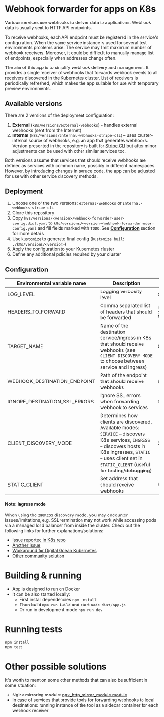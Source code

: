 # Webhook forwarder for apps on K8s

Various services use webhooks to deliver data to applications. Webhook data is usually sent to HTTP API endpoints.

To receive webhooks, each API endpoint must be registered in the service's configuration. When the same service instance
is used for several test environments problems arise. The service may limit maximum number of webhook receivers.
Moreover, it could be difficult to manually manage list of endpoints, especially when addresses change often.

The aim of this app is to simplify webhook delivery and management. It provides a single receiver of webhooks that
forwards webhook events to all receivers discovered in the Kubernetes cluster. List of receivers is periodically
refreshed, which makes the app suitable for use with temporary preview environments.

## Available versions

There are 2 versions of the deployment configuration:

1. **External** (`k8s/versions/external-webhooks`) – handles external webhooks (sent from the Internet)
2. **Internal** (`k8s/versions/internal-webhooks-stripe-cli`) – uses cluster-internal source of webhooks, e.g. an app
   that generates webhooks. Version presented in the repository is built
   for [Stripe CLI](https://stripe.com/docs/webhooks/test) but after minor adjustments can be used with other similar
   services too.

Both versions assume that services that should receive webhooks are defined as services with common name, possibly in
different namespaces.  
However, by introducing changes in soruce code, the app can be adjusted for use with other service
discovery methods.

## Deployment

1. Choose one of the two versions: `external-webhooks` or `internal-webhooks-stripe-cli`
2. Clone this repository
3. Copy `k8s/versions/<version>/webhook-forwarder-user-config.dist.yaml`
   to `k8s/versions/<version>/webhook-forwarder-user-config.yaml` and fill fields marked
   with `TODO`. See **[Configuration](README.md#configuration)** section for more details
4. Use `kustomize` to generate final config (`kustomize build ./k8s/versions/<version>`)
5. Apply the configuration to your Kubernetes cluster
6. Define any additional policies required by your cluster

## Configuration

| Environmental variable name   | Description                                                                                                                                                                                                            | Example                      |
|-------------------------------|------------------------------------------------------------------------------------------------------------------------------------------------------------------------------------------------------------------------|------------------------------|
| LOG_LEVEL                     | Logging verbosity level                                                                                                                                                                                                | `debug`                      |
| HEADERS_TO_FORWARD            | Comma separated list of headers that should be forwarded                                                                                                                                                               | `app-signature,content-type` |
| TARGET_NAME                   | Name of the destination service/ingress in K8s that should receive webhooks (see `CLIENT_DISCOVERY_MODE` to choose between service and ingress)                                                                        | `backend-svc`                |
| WEBHOOK_DESTINATION_ENDPOINT  | Path of the endpoint that should receive webhooks                                                                                                                                                                      | `api/webhook`                |
| IGNORE_DESTINATION_SSL_ERRORS | Ignore SSL errors when forwarding webhook to services                                                                                                                                                                  | `false`                      |
| CLIENT_DISCOVERY_MODE         | Determines how clients are discovered. Available modes: `SERVICE` – discovers K8s services, `INGRESS` – discovers hosts in K8s ingresses, `STATIC` – uses client set in `STATIC_CLIENT` (useful for testing/debugging) | `SERVICE`                    |
| STATIC_CLIENT                 | Set address that should receive webhooks                                                                                                                                                                               | `http://localhost:4000`      |

#### Note: ingress mode

When using the `INGRESS` discovery mode, you may encounter issues/limitations, e.g. SSL termination may not work while
accessing pods via a managed load balancer from inside the cluster. Check out the following links for further
explanations/solutions:

- [Issue reported in K8s repo](https://github.com/kubernetes/kubernetes/issues/66607)
- [Another issue](https://github.com/kubernetes/enhancements/issues/1860)
- [Workaround for Digital Ocean Kubernetes](https://github.com/digitalocean/digitalocean-cloud-controller-manager/blob/master/docs/controllers/services/examples/README.md#accessing-pods-over-a-managed-load-balancer-from-inside-the-cluster)
- [Other community solution](https://github.com/compumike/hairpin-proxy)

# Building & running

- App is designed to run on Docker
- It can be also started locally:
    - First install dependencies `npm install`
    - Then build `npm run build` and start `node dist/app.js`
    - Or run in development mode `npm run dev`

# Running tests

```sh
npm install
npm test
```

# Other possible solutions

It's worth to mention some other methods that can also be sufficient in some situation:

- Nginx mirroring module: [ngx_http_mirror_module module](https://nginx.org/en/docs/http/ngx_http_mirror_module.html)
- In case of services that provide tools for forwarding webhooks to local destinations: running instance of the tool as
  a sidecar container for each webhook receiver 
